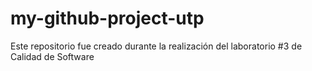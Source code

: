# my-github-project-utp
Este repositorio fue creado durante la realización del laboratorio #3 de Calidad de Software
